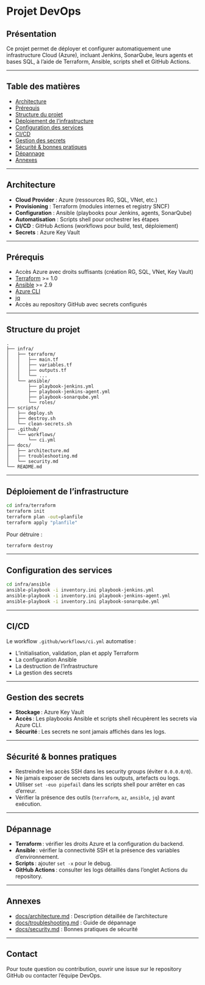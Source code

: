 # Projet DevOps

## Présentation

Ce projet permet de déployer et configurer automatiquement une infrastructure Cloud (Azure), incluant Jenkins, SonarQube, leurs agents et bases SQL, à l’aide de Terraform, Ansible, scripts shell et GitHub Actions.

---

## Table des matières

- [Architecture](#architecture)
- [Prérequis](#prérequis)
- [Structure du projet](#structure-du-projet)
- [Déploiement de l’infrastructure](#déploiement-de-linfrastructure)
- [Configuration des services](#configuration-des-services)
- [CI/CD](#cicd)
- [Gestion des secrets](#gestion-des-secrets)
- [Sécurité & bonnes pratiques](#sécurité--bonnes-pratiques)
- [Dépannage](#dépannage)
- [Annexes](#annexes)

---

## Architecture

- **Cloud Provider** : Azure (ressources RG, SQL, VNet, etc.)
- **Provisioning** : Terraform (modules internes et registry SNCF)
- **Configuration** : Ansible (playbooks pour Jenkins, agents, SonarQube)
- **Automatisation** : Scripts shell pour orchestrer les étapes
- **CI/CD** : GitHub Actions (workflows pour build, test, déploiement)
- **Secrets** : Azure Key Vault

---

## Prérequis

- Accès Azure avec droits suffisants (création RG, SQL, VNet, Key Vault)
- [Terraform](https://www.terraform.io/downloads.html) >= 1.0
- [Ansible](https://docs.ansible.com/ansible/latest/installation_guide/intro_installation.html) >= 2.9
- [Azure CLI](https://docs.microsoft.com/fr-fr/cli/azure/install-azure-cli)
- [jq](https://stedolan.github.io/jq/)
- Accès au repository GitHub avec secrets configurés

---

## Structure du projet

```
.
├── infra/
│   ├── terraform/
│   │   ├── main.tf
│   │   ├── variables.tf
│   │   ├── outputs.tf
│   │   └── ...
│   └── ansible/
│       ├── playbook-jenkins.yml
│       ├── playbook-jenkins-agent.yml
│       ├── playbook-sonarqube.yml
│       └── roles/
├── scripts/
│   ├── deploy.sh
│   ├── destroy.sh
│   └── clean-secrets.sh
├── .github/
│   └── workflows/
│       └── ci.yml
├── docs/
│   ├── architecture.md
│   ├── troubleshooting.md
│   └── security.md
└── README.md
```

---

## Déploiement de l’infrastructure

```sh
cd infra/terraform
terraform init
terraform plan -out=planfile
terraform apply "planfile"
```

Pour détruire :
```sh
terraform destroy
```

---

## Configuration des services

```sh
cd infra/ansible
ansible-playbook -i inventory.ini playbook-jenkins.yml
ansible-playbook -i inventory.ini playbook-jenkins-agent.yml
ansible-playbook -i inventory.ini playbook-sonarqube.yml
```

---

## CI/CD

Le workflow `.github/workflows/ci.yml` automatise :
- L’initialisation, validation, plan et apply Terraform
- La configuration Ansible
- La destruction de l’infrastructure
- La gestion des secrets

---

## Gestion des secrets

- **Stockage** : Azure Key Vault
- **Accès** : Les playbooks Ansible et scripts shell récupèrent les secrets via Azure CLI.
- **Sécurité** : Les secrets ne sont jamais affichés dans les logs.

---

## Sécurité & bonnes pratiques

- Restreindre les accès SSH dans les security groups (éviter `0.0.0.0/0`).
- Ne jamais exposer de secrets dans les outputs, artefacts ou logs.
- Utiliser `set -euo pipefail` dans les scripts shell pour arrêter en cas d’erreur.
- Vérifier la présence des outils (`terraform`, `az`, `ansible`, `jq`) avant exécution.

---

## Dépannage

- **Terraform** : vérifier les droits Azure et la configuration du backend.
- **Ansible** : vérifier la connectivité SSH et la présence des variables d’environnement.
- **Scripts** : ajouter `set -x` pour le debug.
- **GitHub Actions** : consulter les logs détaillés dans l’onglet Actions du repository.

---

## Annexes

- [docs/architecture.md](docs/architecture.md) : Description détaillée de l’architecture
- [docs/troubleshooting.md](docs/troubleshooting.md) : Guide de dépannage
- [docs/security.md](docs/security.md) : Bonnes pratiques de sécurité

---

## Contact

Pour toute question ou contribution, ouvrir une issue sur le repository GitHub ou contacter l’équipe DevOps.
